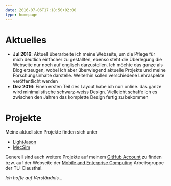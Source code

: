```yaml
---
date: 2016-07-06T17:18:50+02:00
type: homepage
---
```

# Aktuelles

* __Jul 2016__: Aktuell überarbeite ich meine Webseite, um die Pflege für mich deutlich einfacher zu gestallten, ebenso steht die Überlegung die Webseite nur noch auf englisch darzustellen. Ich möchte das ganze als Blog erzeugen, wobei ich aber überwiegend aktuelle Projekte und meine Forschungsinhalte darstelle. Weiterhin sollen verschiedene Lehraspekte veröffentlicht werden
* __Dez 2016__: Einen ersten Teil des Layout habe ich nun online. das ganze wird minimalistische schwarz-weiss Design. Vielleicht schaffe ich es zwischen den Jahren das komplette Design fertig zu bekommen

# Projekte

Meine aktuellsten Projekte finden sich unter

* [LightJason](http://lightjason.org)
* [MecSim](https://github.com/flashpixx/MecSim)

Generell sind auch weitere Projekte auf meinem [GitHub Account](http://github.com/flashpixx) zu finden bzw. auf der Webseite der [Mobile and Enterprise Computing](http://meclab.in.tu-clausthal.de/) Arbeitsgruppe der TU-Clausthal.

_Ich hoffe auf Verständnis..._


